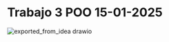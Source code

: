 # Trabajo 3 POO 15-01-2025
![exported_from_idea drawio](https://github.com/user-attachments/assets/9612af9d-98fc-4e7f-9477-36fa2e166a38)
